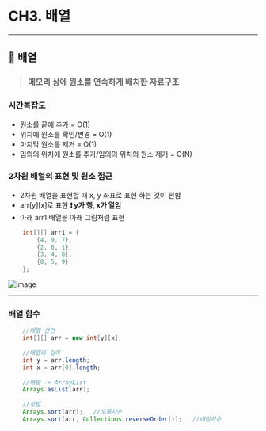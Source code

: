# CH3. 배열
*** 
## :pushpin: 배열
> ### 메모리 상에 원소를 연속하게 배치한 자료구조
### 시간복잡도 
- 원소를 끝에 추가 = O(1)
- 위치에 원소를 확인/변경 = O(1)
- 마지막 원소를 제거 = O(1)
- 임의의 위치에 원소를 추가/임의의 위치의 원소 제거 = O(N)

### 2차원 배열의 표현 및 원소 접근

- 2차원 배열을 표현할 때 x, y 좌표로 표현 하는 것이 편함
- arr[y][x]로 표현 **:exclamation: y가 행, x가 열임**
- 아래 arr1 배열을 아래 그림처럼 표현
```java
    int[][] arr1 = {
        {4, 9, 7},
        {2, 6, 1},
        {3, 4, 8},
        {8, 5, 9}
    };
```
![image](https://github.com/hee9841/algorithm/assets/70899677/20b37cab-4553-431a-bc19-9dc19865f0e3)

***
### 배열 함수
```java
    //배열 선언
    int[][] arr = new int[y][x];
    
    //배열의 길이
    int y = arr.length;
    int x = arr[0].length;
    
    //배열 -> ArrayList
    Arrays.asList(arr);
    
    //정렬
    Arrays.sort(arr);   //오름차순
    Arrays.sort(arr, Collections.reverseOrder());   //내림차순
```
